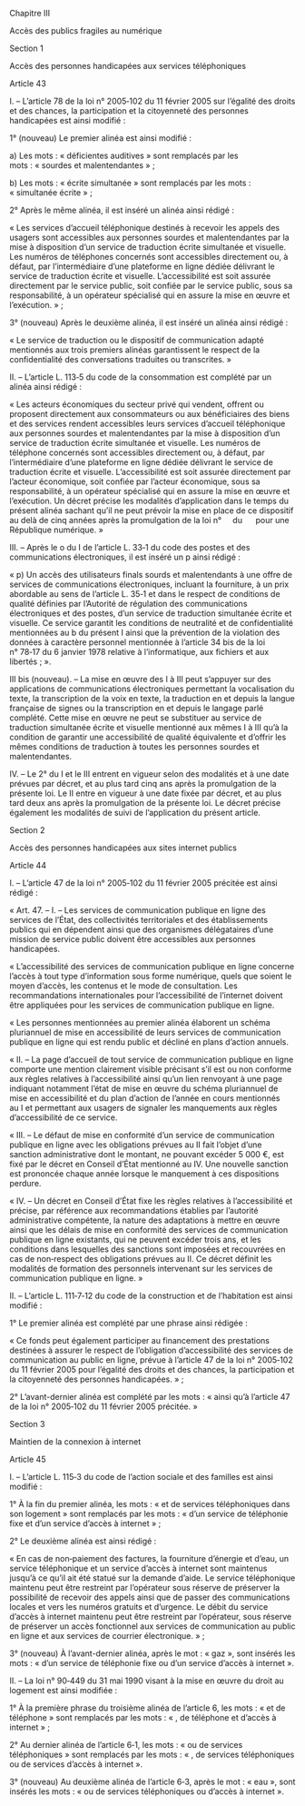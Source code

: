 Chapitre III

Accès des publics fragiles au numérique

Section 1

Accès des personnes handicapées aux services téléphoniques

Article 43

I. – L’article 78 de la loi n° 2005‑102 du 11 février 2005 sur l’égalité des droits et des chances, la participation et la citoyenneté des personnes handicapées est ainsi modifié :

1° (nouveau) Le premier alinéa est ainsi modifié :

a) Les mots : « déficientes auditives » sont remplacés par les mots : « sourdes et malentendantes » ;

b) Les mots : « écrite simultanée » sont remplacés par les mots : « simultanée écrite » ;

2° Après le même alinéa, il est inséré un alinéa ainsi rédigé :

« Les services d’accueil téléphonique destinés à recevoir les appels des usagers sont accessibles aux personnes sourdes et malentendantes par la mise à disposition d’un service de traduction écrite simultanée et visuelle. Les numéros de téléphones concernés sont accessibles directement ou, à défaut, par l’intermédiaire d’une plateforme en ligne dédiée délivrant le service de traduction écrite et visuelle. L’accessibilité est soit assurée directement par le service public, soit confiée par le service public, sous sa responsabilité, à un opérateur spécialisé qui en assure la mise en œuvre et l’exécution. » ;

3° (nouveau) Après le deuxième alinéa, il est inséré un alinéa ainsi rédigé :

« Le service de traduction ou le dispositif de communication adapté mentionnés aux trois premiers alinéas garantissent le respect de la confidentialité des conversations traduites ou transcrites. »

II. – L’article L. 113‑5 du code de la consommation est complété par un alinéa ainsi rédigé :

« Les acteurs économiques du secteur privé qui vendent, offrent ou proposent directement aux consommateurs ou aux bénéficiaires des biens et des services rendent accessibles leurs services d’accueil téléphonique aux personnes sourdes et malentendantes par la mise à disposition d’un service de traduction écrite simultanée et visuelle. Les numéros de téléphone concernés sont accessibles directement ou, à défaut, par l’intermédiaire d’une plateforme en ligne dédiée délivrant le service de traduction écrite et visuelle. L’accessibilité est soit assurée directement par l’acteur économique, soit confiée par l’acteur économique, sous sa responsabilité, à un opérateur spécialisé qui en assure la mise en œuvre et l’exécution. Un décret précise les modalités d’application dans le temps du présent alinéa sachant qu’il ne peut prévoir la mise en place de ce dispositif au delà de cinq années après la promulgation de la loi n°     du      pour une République numérique. »

III. – Après le o du I de l’article L. 33‑1 du code des postes et des communications électroniques, il est inséré un p ainsi rédigé :

« p) Un accès des utilisateurs finals sourds et malentendants à une offre de services de communications électroniques, incluant la fourniture, à un prix abordable au sens de l’article L. 35‑1 et dans le respect de conditions de qualité définies par l’Autorité de régulation des communications électroniques et des postes, d’un service de traduction simultanée écrite et visuelle. Ce service garantit les conditions de neutralité et de confidentialité mentionnées au b du présent I ainsi que la prévention de la violation des données à caractère personnel mentionnée à l’article 34 bis de la loi n° 78‑17 du 6 janvier 1978 relative à l’informatique, aux fichiers et aux libertés ; ».

III bis (nouveau). – La mise en œuvre des I à III peut s’appuyer sur des applications de communications électroniques permettant la vocalisation du texte, la transcription de la voix en texte, la traduction en et depuis la langue française de signes ou la transcription en et depuis le langage parlé complété. Cette mise en œuvre ne peut se substituer au service de traduction simultanée écrite et visuelle mentionné aux mêmes I à III qu’à la condition de garantir une accessibilité de qualité équivalente et d’offrir les mêmes conditions de traduction à toutes les personnes sourdes et malentendantes.

IV. – Le 2° du I et le III entrent en vigueur selon des modalités et à une date prévues par décret, et au plus tard cinq ans après la promulgation de la présente loi. Le II entre en vigueur à une date fixée par décret, et au plus tard deux ans après la promulgation de la présente loi. Le décret précise également les modalités de suivi de l’application du présent article.

Section 2

Accès des personnes handicapées aux sites internet publics

Article 44

I. – L’article 47 de la loi n° 2005‑102 du 11 février 2005 précitée est ainsi rédigé :

« Art. 47. – I. – Les services de communication publique en ligne des services de l’État, des collectivités territoriales et des établissements publics qui en dépendent ainsi que des organismes délégataires d’une mission de service public doivent être accessibles aux personnes handicapées.

« L’accessibilité des services de communication publique en ligne concerne l’accès à tout type d’information sous forme numérique, quels que soient le moyen d’accès, les contenus et le mode de consultation. Les recommandations internationales pour l’accessibilité de l’internet doivent être appliquées pour les services de communication publique en ligne.

« Les personnes mentionnées au premier alinéa élaborent un schéma pluriannuel de mise en accessibilité de leurs services de communication publique en ligne qui est rendu public et décliné en plans d’action annuels.

« II. – La page d’accueil de tout service de communication publique en ligne comporte une mention clairement visible précisant s’il est ou non conforme aux règles relatives à l’accessibilité ainsi qu’un lien renvoyant à une page indiquant notamment l’état de mise en œuvre du schéma pluriannuel de mise en accessibilité et du plan d’action de l’année en cours mentionnés au I et permettant aux usagers de signaler les manquements aux règles d’accessibilité de ce service.

« III. – Le défaut de mise en conformité d’un service de communication publique en ligne avec les obligations prévues au II fait l’objet d’une sanction administrative dont le montant, ne pouvant excéder 5 000 €, est fixé par le décret en Conseil d’État mentionné au IV. Une nouvelle sanction est prononcée chaque année lorsque le manquement à ces dispositions perdure.

« IV. – Un décret en Conseil d’État fixe les règles relatives à l’accessibilité et précise, par référence aux recommandations établies par l’autorité administrative compétente, la nature des adaptations à mettre en œuvre ainsi que les délais de mise en conformité des services de communication publique en ligne existants, qui ne peuvent excéder trois ans, et les conditions dans lesquelles des sanctions sont imposées et recouvrées en cas de non‑respect des obligations prévues au II. Ce décret définit les modalités de formation des personnels intervenant sur les services de communication publique en ligne. »

II. – L’article L. 111‑7‑12 du code de la construction et de l’habitation est ainsi modifié :

1° Le premier alinéa est complété par une phrase ainsi rédigée :

« Ce fonds peut également participer au financement des prestations destinées à assurer le respect de l’obligation d’accessibilité des services de communication au public en ligne, prévue à l’article 47 de la loi n° 2005‑102 du 11 février 2005 pour l’égalité des droits et des chances, la participation et la citoyenneté des personnes handicapées. » ;

2° L’avant-dernier alinéa est complété par les mots : « ainsi qu’à l’article 47 de la loi n° 2005‑102 du 11 février 2005 précitée. »

Section 3

Maintien de la connexion à internet

Article 45

I. – L’article L. 115‑3 du code de l’action sociale et des familles est ainsi modifié :

1° À la fin du premier alinéa, les mots : « et de services téléphoniques dans son logement » sont remplacés par les mots : « d’un service de téléphonie fixe et d’un service d’accès à internet » ;

2° Le deuxième alinéa est ainsi rédigé :

« En cas de non‑paiement des factures, la fourniture d’énergie et d’eau, un service téléphonique et un service d’accès à internet sont maintenus jusqu’à ce qu’il ait été statué sur la demande d’aide. Le service téléphonique maintenu peut être restreint par l’opérateur sous réserve de préserver la possibilité de recevoir des appels ainsi que de passer des communications locales et vers les numéros gratuits et d’urgence. Le débit du service d’accès à internet maintenu peut être restreint par l’opérateur, sous réserve de préserver un accès fonctionnel aux services de communication au public en ligne et aux services de courrier électronique. » ;

3° (nouveau) À l’avant-dernier alinéa, après le mot : « gaz », sont insérés les mots : « d’un service de téléphonie fixe ou d’un service d’accès à internet ».

II. – La loi n° 90‑449 du 31 mai 1990 visant à la mise en œuvre du droit au logement est ainsi modifiée :

1° À la première phrase du troisième alinéa de l’article 6, les mots : « et de téléphone » sont remplacés par les mots : « , de téléphone et d’accès à internet » ;

2° Au dernier alinéa de l’article 6‑1, les mots : « ou de services téléphoniques » sont remplacés par les mots : « , de services téléphoniques ou de services d’accès à internet ».

3° (nouveau) Au deuxième alinéa de l’article 6‑3, après le mot : « eau », sont insérés les mots : « ou de services téléphoniques ou d’accès à internet ».

